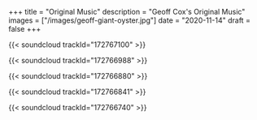 +++
title = "Original Music"
description = "Geoff Cox's Original Music"
images = ["/images/geoff-giant-oyster.jpg"]
date = "2020-11-14"
draft = false
+++

{{< soundcloud trackId="172767100" >}}

{{< soundcloud trackId="172766988" >}}

{{< soundcloud trackId="172766880" >}}

{{< soundcloud trackId="172766841" >}}

{{< soundcloud trackId="172766740" >}}